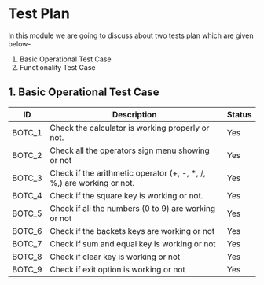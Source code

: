 # Test Plan
  In this module we are going to discuss about two tests plan which are given below-
 1. Basic Operational Test Case
 2. Functionality Test Case
## 1. Basic Operational Test Case
   | ID 	  |                         Description 	                                | Status |
   |--------|-----------------------------------------------------------------------|--------|
   | BOTC_1 | Check the calculator is working properly or not.                      |  Yes   |
   | BOTC_2 | Check all the operators sign menu showing or not                      |  Yes   |
   | BOTC_3 | Check if the arithmetic operator (+, -, *, /, %,) are working or not. |  Yes   |
   | BOTC_4 | Check if the square key is working or not.                            |  Yes   |
   | BOTC_5 | Check if all the numbers (0 to 9) are working or not                  |  Yes   |
   | BOTC_6 | Check if the backets keys are working or not                          |  Yes   |
   | BOTC_7 | Check if sum and equal key is working or not                          |  Yes   |
   | BOTC_8 | Check if clear key is working or not                                  |  Yes   |
   | BOTC_9 | Check if exit option is working or not                                |  Yes   |
